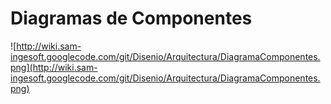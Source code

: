# Diagramas de Componentes #

![http://wiki.sam-ingesoft.googlecode.com/git/Disenio/Arquitectura/DiagramaComponentes.png](http://wiki.sam-ingesoft.googlecode.com/git/Disenio/Arquitectura/DiagramaComponentes.png)